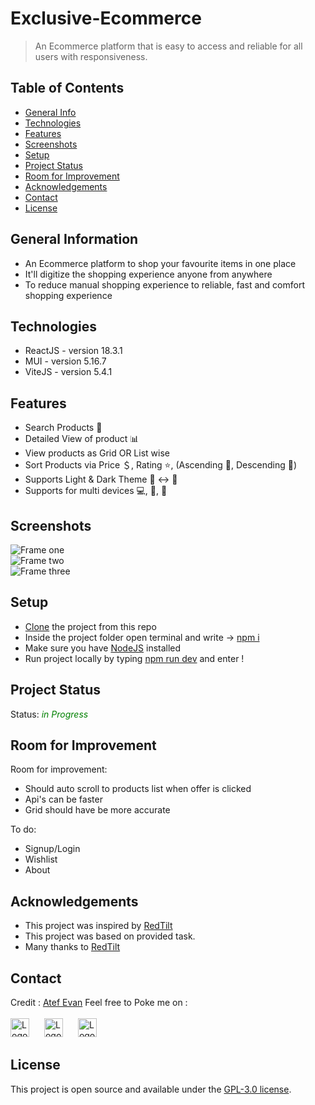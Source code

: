 # Exclusive-Ecommerce
> An Ecommerce platform that is easy to access and reliable for all users with responsiveness.

<!-- > Live demo [_here_](https://www.example.com). If you have the project hosted somewhere, include the link here. -->

## Table of Contents
* [General Info](#general-information)
* [Technologies](#technologies)
* [Features](#features)
* [Screenshots](#screenshots)
* [Setup](#setup)
* [Project Status](#project-status)
* [Room for Improvement](#room-for-improvement)
* [Acknowledgements](#acknowledgements)
* [Contact](#contact)
* [License](#license) 


## General Information
- An Ecommerce platform to shop your favourite items in one place
- It'll digitize the shopping experience anyone from anywhere
- To reduce manual shopping experience to reliable, fast and comfort shopping experience


## Technologies
- ReactJS - version 18.3.1
- MUI - version 5.16.7
- ViteJS - version 5.4.1


## Features

- Search Products 🔎
- Detailed View of product 📊
- View products as Grid OR List wise
- Sort Products via Price ＄, Rating ⭐️, (Ascending 🔼, Descending 🔽)
- Supports Light & Dark Theme 🌝 ↔️ 🌚
- Supports for multi devices 💻, 📲, 🧩


## Screenshots
![Frame one](https://drive.google.com/uc?export=view&id=1nMZXaEfUHmIbKJQhivppzF3tnqP_Wx8N)<br>
![Frame two](https://drive.google.com/uc?export=view&id=1hzcLU9EFRVdwR5sba6xLxTIoNrDZ2IBa)<br>
![Frame three](https://drive.google.com/uc?export=view&id=1Cwo3QMGq7AaLafok2iLd7sLh6ggugf9S)


## Setup

- [Clone](https://github.com/atefevan/exclusive-ecomerce.git) the project from this repo
- Inside the project folder open terminal and write -> [npm i]()
- Make sure you have [NodeJS](https://nodejs.org/en) installed
- Run project locally by typing [npm run dev]() and enter !


## Project Status

Status: <span style="color: green;font-style:italic;"> in Progress </span>


## Room for Improvement

Room for improvement:
- Should auto scroll to products list when offer is clicked
- Api's can be faster
- Grid should have be more accurate

To do:
- Signup/Login 
- Wishlist
- About


## Acknowledgements

- This project was inspired by [RedTilt]()
- This project was based on provided task.
- Many thanks to [RedTilt]()


## Contact
Credit : [Atef Evan](https://www.github.com/atefevan)
Feel free to Poke me on : <br><br>
[<img src="https://upload.wikimedia.org/wikipedia/commons/c/ca/LinkedIn_logo_initials.png" alt="Logo" width="30" height="30">](https://www.linkedin.com/in/atefevan/)&nbsp;[<img src="https://www.svgrepo.com/show/475654/github-color.svg" alt="Logo" width="30" height="30" style="margin-left:20px;">](https://www.github.com/atefevan)&nbsp;[<img src="https://seeklogo.com/images/F/facebook-icon-logo-C61047A9E7-seeklogo.com.png" alt="Logo" width="30" height="30" style="margin-left:20px;">](https://www.facebook.com/people/Atef-Shahrier-Evan/pfbid0LaedWf8vzuRK3AE1LC5qFxQ8vjKnpUdeNJbZRWnp41zf77C6MYWPC8kfLMfWtXLZl/)

<!-- Optional -->
 ## License 
 This project is open source and available under the [GPL-3.0 license](https://www.gnu.org/licenses/). 

